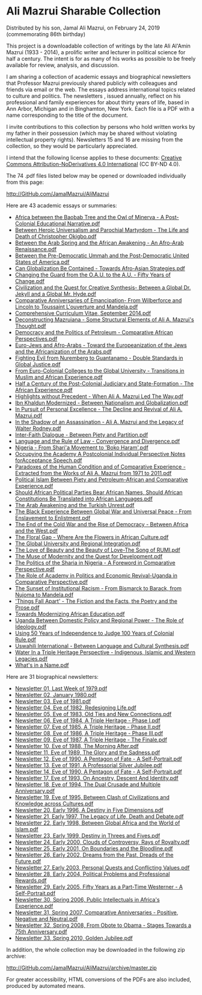 ﻿# Ali Mazrui Sharable Collection

Distributed by his son, Jamal Ali Mazrui, on February 24, 2019 (commemorating 86th birthday)

This project is a downloadable collection of writings by the late Ali Al'Amin Mazrui (1933 - 2014), a prolific writer and lecturer in political science for half a century.  The intent is for as many of his works as possible to be freely available for review, analysis, and discussion.

I am sharing a collection of academic essays and biographical newsletters that Professor Mazrui previously shared publicly with colleagues and friends via email or the web.  The essays address international topics related to culture and politics.  The newsletters , issued annually, reflect on his professional and family experiences for about thirty years of life, based in Ann Arbor, Michigan and in Binghamton, New York.  Each file is a PDF with a name corresponding to the title of the document.

I invite contributions to this collection by persons who hold written works by my father in their possession (which may be shared without violating intellectual property rights).  Newsletters 15 and 16 are missing from the collection, so they would be particularly appreciated.

I intend that the following license applies to these documents:  [Creative Commons Attribution-NoDerivatives 4.0 International](http://creativecommons.org/licenses/by-nd/4.0/) (CC BY-ND 4.0).

The 74 .pdf files listed below may be opened or downloaded individually from this page:

<http://GitHub.com/JamalMazrui/AliMazrui>

Here are 43 academic essays or summaries:

- [Africa between the Baobab Tree and the Owl of Minerva - A Post-Colonial Educational Narrative.pdf](https://GitHub.com/JamalMazrui/AliMazrui/raw/master/Africa%20between%20the%20Baobab%20Tree%20and%20the%20Owl%20of%20Minerva%20-%20A%20Post-Colonial%20Educational%20Narrative.pdf)
- [Between Heroic Universalism and Parochial Martyrdom - The Life and Death of Christopher Okigbo.pdf](https://GitHub.com/JamalMazrui/AliMazrui/raw/master/Between%20Heroic%20Universalism%20and%20Parochial%20Martyrdom%20-%20The%20Life%20and%20Death%20of%20Christopher%20Okigbo.pdf)
- [Between the Arab Spring and the African Awakening - An Afro-Arab Renaissance.pdf](https://GitHub.com/JamalMazrui/AliMazrui/raw/master/Between%20the%20Arab%20Spring%20and%20the%20African%20Awakening%20-%20An%20Afro-Arab%20Renaissance.pdf)
- [Between the Pre-Democratic Ummah and the Post-Democratic United States of America.pdf](https://GitHub.com/JamalMazrui/AliMazrui/raw/master/Between%20the%20Pre-Democratic%20Ummah%20and%20the%20Post-Democratic%20United%20States%20of%20America.pdf)
- [Can Globalization Be Contained - Towards Afro-Asian Strategies.pdf](https://GitHub.com/JamalMazrui/AliMazrui/raw/master/Can%20Globalization%20Be%20Contained%20-%20Towards%20Afro-Asian%20Strategies.pdf)
- [Changing the Guard from the O.A.U. to the A.U. - Fifty Years of Change.pdf](https://GitHub.com/JamalMazrui/AliMazrui/raw/master/Changing%20the%20Guard%20from%20the%20O.A.U.%20to%20the%20A.U.%20-%20Fifty%20Years%20of%20Change.pdf)
- [Civilization and the Quest for Creative Synthesis- Between a Global Dr. Jekyll and a Global Mr. Hyde.pdf](https://GitHub.com/JamalMazrui/AliMazrui/raw/master/Civilization%20and%20the%20Quest%20for%20Creative%20Synthesis-%20Between%20a%20Global%20Dr.%20Jekyll%20and%20a%20Global%20Mr.%20Hyde.pdf)
- [Comparative Anniversaries of Emancipation- From Wilberforce and Lincoln to Toussaint L'ouverture and Mandela.pdf](https://GitHub.com/JamalMazrui/AliMazrui/raw/master/Comparative%20Anniversaries%20of%20Emancipation-%20From%20Wilberforce%20and%20Lincoln%20to%20Toussaint%20L'ouverture%20and%20Mandela.pdf)
- [Comprehensive Curriculum Vitae, September 2014.pdf](https://GitHub.com/JamalMazrui/AliMazrui/raw/master/Comprehensive%20Curriculum%20Vitae,%20September%202014.pdf)
- [Deconstructing Mazruiana - Some Structural Elements of Ali A. Mazrui's Thought.pdf](https://GitHub.com/JamalMazrui/AliMazrui/raw/master/Deconstructing%20Mazruiana%20-%20Some%20Structural%20Elements%20of%20Ali%20A.%20Mazrui's%20Thought.pdf)
- [Democracy and the Politics of Petroleum - Comparative African Perspectives.pdf](https://GitHub.com/JamalMazrui/AliMazrui/raw/master/Democracy%20and%20the%20Politics%20of%20Petroleum%20-%20Comparative%20African%20Perspectives.pdf)
- [Euro-Jews and Afro-Arabs - Toward the Europeanization of the Jews and the Africanization of the Arabs.pdf](https://GitHub.com/JamalMazrui/AliMazrui/raw/master/Euro-Jews%20and%20Afro-Arabs%20-%20Toward%20the%20Europeanization%20of%20the%20Jews%20and%20the%20Africanization%20of%20the%20Arabs.pdf)
- [Fighting Evil from Nuremberg to Guantanamo - Double Standards in Global Justice.pdf](https://GitHub.com/JamalMazrui/AliMazrui/raw/master/Fighting%20Evil%20from%20Nuremberg%20to%20Guantanamo%20-%20Double%20Standards%20in%20Global%20Justice.pdf)
- [From Euro-Colonial Colleges to the Global University - Transitions in Muslim and African Experience.pdf](https://GitHub.com/JamalMazrui/AliMazrui/raw/master/From%20Euro-Colonial%20Colleges%20to%20the%20Global%20University%20-%20Transitions%20in%20Muslim%20and%20African%20Experience.pdf)
- [Half a Century of the Post-Colonial Judiciary and State-Formation - The African Experience.pdf](https://GitHub.com/JamalMazrui/AliMazrui/raw/master/Half%20a%20Century%20of%20the%20Post-Colonial%20Judiciary%20and%20State-Formation%20-%20The%20African%20Experience.pdf)
- [Highlights without Precedent - When Ali A. Mazrui Led The Way.pdf](https://GitHub.com/JamalMazrui/AliMazrui/raw/master/Highlights%20without%20Precedent%20-%20When%20Ali%20A.%20Mazrui%20Led%20The%20Way.pdf)
- [Ibn Khaldun Modernized - Between Nationalism and Globalization.pdf](https://GitHub.com/JamalMazrui/AliMazrui/raw/master/Ibn%20Khaldun%20Modernized%20-%20Between%20Nationalism%20and%20Globalization.pdf)
- [In Pursuit of Personal Excellence - The Decline and Revival of Ali A. Mazrui.pdf](https://GitHub.com/JamalMazrui/AliMazrui/raw/master/In%20Pursuit%20of%20Personal%20Excellence%20-%20The%20Decline%20and%20Revival%20of%20Ali%20A.%20Mazrui.pdf)
- [In the Shadow of an Assassination - Ali A. Mazrui and the Legacy of Walter Rodney.pdf](https://GitHub.com/JamalMazrui/AliMazrui/raw/master/In%20the%20Shadow%20of%20an%20Assassination%20-%20Ali%20A.%20Mazrui%20and%20the%20Legacy%20of%20Walter%20Rodney.pdf)
- [Inter-Faith Dialogue - Between Piety and Partition.pdf](https://GitHub.com/JamalMazrui/AliMazrui/raw/master/Inter-Faith%20Dialogue%20-%20Between%20Piety%20and%20Partition.pdf)
- [Language and the Rule of Law - Convergence and Divergence.pdf](https://GitHub.com/JamalMazrui/AliMazrui/raw/master/Language%20and%20the%20Rule%20of%20Law%20-%20Convergence%20and%20Divergence.pdf)
- [Nigeria - From Shari'a Movement to 'Boko Haram'.pdf](https://GitHub.com/JamalMazrui/AliMazrui/raw/master/Nigeria%20-%20From%20Shari'a%20Movement%20to%20'Boko%20Haram'.pdf)
- [Occupying the Academy A Postcolonial Individual Perspective Notes forAcceptance Speech.pdf](https://GitHub.com/JamalMazrui/AliMazrui/raw/master/Occupying%20the%20Academy%20A%20Postcolonial%20Individual%20Perspective%20Notes%20forAcceptance%20Speech.pdf)
- [Paradoxes of the Human Condition and of Comparative Experience - Extracted from the Works of Ali A. Mazrui from 1971 to 2011.pdf](https://GitHub.com/JamalMazrui/AliMazrui/raw/master/Paradoxes%20of%20the%20Human%20Condition%20and%20of%20Comparative%20Experience%20-%20Extracted%20from%20the%20Works%20of%20Ali%20A.%20Mazrui%20from%201971%20to%202011.pdf)
- [Political Islam Between Piety and Petroleum-African and Comparative Experience.pdf](https://GitHub.com/JamalMazrui/AliMazrui/raw/master/Political%20Islam%20Between%20Piety%20and%20Petroleum-African%20and%20Comparative%20Experience.pdf)
- [Should African Political Parties Bear African Names, Should African Constitutions Be Translated into African Languages.pdf](https://GitHub.com/JamalMazrui/AliMazrui/raw/master/Should%20African%20Political%20Parties%20Bear%20African%20Names,%20Should%20African%20Constitutions%20Be%20Translated%20into%20African%20Languages.pdf)
- [The Arab Awakening and the Turkish Unrest.pdf](https://GitHub.com/JamalMazrui/AliMazrui/raw/master/The%20Arab%20Awakening%20and%20the%20Turkish%20Unrest.pdf)
- [The Black Experience Between Global War and Universal Peace - From Enslavement to Enlistment.pdf](https://GitHub.com/JamalMazrui/AliMazrui/raw/master/The%20Black%20Experience%20Between%20Global%20War%20and%20Universal%20Peace%20-%20From%20Enslavement%20to%20Enlistment.pdf)
- [The End of the Cold War and the Rise of Democracy - Between Africa and the West.pdf](https://GitHub.com/JamalMazrui/AliMazrui/raw/master/The%20End%20of%20the%20Cold%20War%20and%20the%20Rise%20of%20Democracy%20-%20Between%20Africa%20and%20the%20West.pdf)
- [The Floral Gap - Where Are the Flowers in African Culture.pdf](https://GitHub.com/JamalMazrui/AliMazrui/raw/master/The%20Floral%20Gap%20-%20Where%20Are%20the%20Flowers%20in%20African%20Culture.pdf)
- [The Global University and Regional Integration.pdf](https://GitHub.com/JamalMazrui/AliMazrui/raw/master/The%20Global%20University%20and%20Regional%20Integration.pdf)
- [The Love of Beauty and the Beauty of Love-The Song of RUMI.pdf](https://GitHub.com/JamalMazrui/AliMazrui/raw/master/The%20Love%20of%20Beauty%20and%20the%20Beauty%20of%20Love-The%20Song%20of%20RUMI.pdf)
- [The Muse of Modernity and the Quest for Development.pdf](https://GitHub.com/JamalMazrui/AliMazrui/raw/master/The%20Muse%20of%20Modernity%20and%20the%20Quest%20for%20Development.pdf)
- [The Politics of the Sharia in Nigeria - A Foreword in Comparative Perspective.pdf](https://GitHub.com/JamalMazrui/AliMazrui/raw/master/The%20Politics%20of%20the%20Sharia%20in%20Nigeria%20-%20A%20Foreword%20in%20Comparative%20Perspective.pdf)
- [The Role of Academy in Politics and Economic Revival-Uganda in Comparative Perspective.pdf](https://GitHub.com/JamalMazrui/AliMazrui/raw/master/The%20Role%20of%20Academy%20in%20Politics%20and%20Economic%20Revival-Uganda%20in%20Comparative%20Perspective.pdf)
- [The Sunset of Institutional Racism - From Bismarck to Barack, from Nujoma to Mandela.pdf](https://GitHub.com/JamalMazrui/AliMazrui/raw/master/The%20Sunset%20of%20Institutional%20Racism%20-%20From%20Bismarck%20to%20Barack,%20from%20Nujoma%20to%20Mandela.pdf)
- ['Things Fall Apart' - The Fiction and the Facts, the Poetry and the Prose.pdf](https://GitHub.com/JamalMazrui/AliMazrui/raw/master/'Things%20Fall%20Apart'%20-%20The%20Fiction%20and%20the%20Facts,%20the%20Poetry%20and%20the%20Prose.pdf)
- [Towards Modernizing African Education.pdf](https://GitHub.com/JamalMazrui/AliMazrui/raw/master/Towards%20Modernizing%20African%20Education.pdf)
- [Uganda Between Domestic Policy and Regional Power - The Role of Ideology.pdf](https://GitHub.com/JamalMazrui/AliMazrui/raw/master/Uganda%20Between%20Domestic%20Policy%20and%20Regional%20Power%20-%20The%20Role%20of%20Ideology.pdf)
- [Using 50 Years of Independence to Judge 100 Years of Colonial Rule.pdf](https://GitHub.com/JamalMazrui/AliMazrui/raw/master/Using%2050%20Years%20of%20Independence%20to%20Judge%20100%20Years%20of%20Colonial%20Rule.pdf)
- [Uswahili International - Between Language and Cultural Synthesis.pdf](https://GitHub.com/JamalMazrui/AliMazrui/raw/master/Uswahili%20International%20-%20Between%20Language%20and%20Cultural%20Synthesis.pdf)
- [Water In a Triple Heritage Perspective - Indigenous, Islamic and Western Legacies.pdf](https://GitHub.com/JamalMazrui/AliMazrui/raw/master/Water%20In%20a%20Triple%20Heritage%20Perspective%20-%20Indigenous,%20Islamic%20and%20Western%20Legacies.pdf)
- [What's in a Name.pdf](https://GitHub.com/JamalMazrui/AliMazrui/raw/master/What's%20in%20a%20Name.pdf)

Here are 31 biographical newsletters:

- [Newsletter 01, Last Week of 1979.pdf](https://GitHub.com/JamalMazrui/AliMazrui/raw/master/Newsletter%2001,%20Last%20Week%20of%201979.pdf)
- [Newsletter 02, January 1980.pdf](https://GitHub.com/JamalMazrui/AliMazrui/raw/master/Newsletter%2002,%20January%201980.pdf)
- [Newsletter 03, Eve of 1981.pdf](https://GitHub.com/JamalMazrui/AliMazrui/raw/master/Newsletter%2003,%20Eve%20of%201981.pdf)
- [Newsletter 04, Eve of 1982, Redesigning Life.pdf](https://GitHub.com/JamalMazrui/AliMazrui/raw/master/Newsletter%2004,%20Eve%20of%201982,%20Redesigning%20Life.pdf)
- [Newsletter 05, Eve of 1983, Old Ties and New Connections.pdf](https://GitHub.com/JamalMazrui/AliMazrui/raw/master/Newsletter%2005,%20Eve%20of%201983,%20Old%20Ties%20and%20New%20Connections.pdf)
- [Newsletter 06, Eve of 1984, A Triple Heritage - Phase I.pdf](https://GitHub.com/JamalMazrui/AliMazrui/raw/master/Newsletter%2006,%20Eve%20of%201984,%20A%20Triple%20Heritage%20-%20Phase%20I.pdf)
- [Newsletter 07, Eve of 1985, A Triple Heritage - Phase II.pdf](https://GitHub.com/JamalMazrui/AliMazrui/raw/master/Newsletter%2007,%20Eve%20of%201985,%20A%20Triple%20Heritage%20-%20Phase%20II.pdf)
- [Newsletter 08, Eve of 1986, A Triple Heritage - Phase III.pdf](https://GitHub.com/JamalMazrui/AliMazrui/raw/master/Newsletter%2008,%20Eve%20of%201986,%20A%20Triple%20Heritage%20-%20Phase%20III.pdf)
- [Newsletter 09, Eve of 1987, A Triple Heritage - The Finale.pdf](https://GitHub.com/JamalMazrui/AliMazrui/raw/master/Newsletter%2009,%20Eve%20of%201987,%20A%20Triple%20Heritage%20-%20The%20Finale.pdf)
- [Newsletter 10, Eve of 1988, The Morning After.pdf](https://GitHub.com/JamalMazrui/AliMazrui/raw/master/Newsletter%2010,%20Eve%20of%201988,%20The%20Morning%20After.pdf)
- [Newsletter 11, Eve of 1989, The Glory and the Sadness.pdf](https://GitHub.com/JamalMazrui/AliMazrui/raw/master/Newsletter%2011,%20Eve%20of%201989,%20The%20Glory%20and%20the%20Sadness.pdf)
- [Newsletter 12, Eve of 1990, A Pentagon of Fate - A Self-Portrait.pdf](https://GitHub.com/JamalMazrui/AliMazrui/raw/master/Newsletter%2012,%20Eve%20of%201990,%20A%20Pentagon%20of%20Fate%20-%20A%20Self-Portrait.pdf)
- [Newsletter 13, Eve of 1991, A Professorial Silver Jubilee.pdf](https://GitHub.com/JamalMazrui/AliMazrui/raw/master/Newsletter%2013,%20Eve%20of%201991,%20A%20Professorial%20Silver%20Jubilee.pdf)
- [Newsletter 14, Eve of 1990, A Pentagon of Fate - A Self-Portrait.pdf](https://GitHub.com/JamalMazrui/AliMazrui/raw/master/Newsletter%2014,%20Eve%20of%201990,%20A%20Pentagon%20of%20Fate%20-%20A%20Self-Portrait.pdf)
- [Newsletter 17, Eve of 1993, On Ancestry, Descent And Identity.pdf](https://GitHub.com/JamalMazrui/AliMazrui/raw/master/Newsletter%2017,%20Eve%20of%201993,%20On%20Ancestry,%20Descent%20And%20Identity.pdf)
- [Newsletter 18, Eve of 1994, The Dual Crusade and Multiple Anniversary.pdf](https://GitHub.com/JamalMazrui/AliMazrui/raw/master/Newsletter%2018,%20Eve%20of%201994,%20The%20Dual%20Crusade%20and%20Multiple%20Anniversary.pdf)
- [Newsletter 19, Eve of 1995, Between Clash of Civilizations and Knowledge across Cultures.pdf](https://GitHub.com/JamalMazrui/AliMazrui/raw/master/Newsletter%2019,%20Eve%20of%201995,%20Between%20Clash%20of%20Civilizations%20and%20Knowledge%20across%20Cultures.pdf)
- [Newsletter 20, Early 1996, A Destiny in Five Dimensions.pdf](https://GitHub.com/JamalMazrui/AliMazrui/raw/master/Newsletter%2020,%20Early%201996,%20A%20Destiny%20in%20Five%20Dimensions.pdf)
- [Newsletter 21, Early 1997, The Legacy of Life, Death and Debate.pdf](https://GitHub.com/JamalMazrui/AliMazrui/raw/master/Newsletter%2021,%20Early%201997,%20The%20Legacy%20of%20Life,%20Death%20and%20Debate.pdf)
- [Newsletter 22, Early 1998, Between Global Africa and the World of Islam.pdf](https://GitHub.com/JamalMazrui/AliMazrui/raw/master/Newsletter%2022,%20Early%201998,%20Between%20Global%20Africa%20and%20the%20World%20of%20Islam.pdf)
- [Newsletter 23, Early 1999, Destiny in Threes and Fives.pdf](https://GitHub.com/JamalMazrui/AliMazrui/raw/master/Newsletter%2023,%20Early%201999,%20Destiny%20in%20Threes%20and%20Fives.pdf)
- [Newsletter 24, Early 2000, Clouds of Controversy, Rays of Royalty.pdf](https://GitHub.com/JamalMazrui/AliMazrui/raw/master/Newsletter%2024,%20Early%202000,%20Clouds%20of%20Controversy,%20Rays%20of%20Royalty.pdf)
- [Newsletter 25, Early 2001, On Boundaries and the Bloodline.pdf](https://GitHub.com/JamalMazrui/AliMazrui/raw/master/Newsletter%2025,%20Early%202001,%20On%20Boundaries%20and%20the%20Bloodline.pdf)
- [Newsletter 26, Early 2002, Dreams from the Past, Dreads of the Future.pdf](https://GitHub.com/JamalMazrui/AliMazrui/raw/master/Newsletter%2026,%20Early%202002,%20Dreams%20from%20the%20Past,%20Dreads%20of%20the%20Future.pdf)
- [Newsletter 27, Early 2003, Personal Quests and Conflicting Values.pdf](https://GitHub.com/JamalMazrui/AliMazrui/raw/master/Newsletter%2027,%20Early%202003,%20Personal%20Quests%20and%20Conflicting%20Values.pdf)
- [Newsletter 28, Early 2004, Political Problems and Professional Rewards.pdf](https://GitHub.com/JamalMazrui/AliMazrui/raw/master/Newsletter%2028,%20Early%202004,%20Political%20Problems%20and%20Professional%20Rewards.pdf)
- [Newsletter 29, Early 2005, Fifty Years as a Part-Time Westerner - A Self-Portrait.pdf](https://GitHub.com/JamalMazrui/AliMazrui/raw/master/Newsletter%2029,%20Early%202005,%20Fifty%20Years%20as%20a%20Part-Time%20Westerner%20-%20A%20Self-Portrait.pdf)
- [Newsletter 30, Spring 2006, Public Intellectuals in Africa's Experience.pdf](https://GitHub.com/JamalMazrui/AliMazrui/raw/master/Newsletter%2030,%20Spring%202006,%20Public%20Intellectuals%20in%20Africa's%20Experience.pdf)
- [Newsletter 31, Spring 2007, Comparative Anniversaries - Positive, Negative and Neutral.pdf](https://GitHub.com/JamalMazrui/AliMazrui/raw/master/Newsletter%2031,%20Spring%202007,%20Comparative%20Anniversaries%20-%20Positive,%20Negative%20and%20Neutral.pdf)
- [Newsletter 32, Spring 2008, From Obote to Obama - Stages Towards a 75th Anniversary.pdf](https://GitHub.com/JamalMazrui/AliMazrui/raw/master/Newsletter%2032,%20Spring%202008,%20From%20Obote%20to%20Obama%20-%20Stages%20Towards%20a%2075th%20Anniversary.pdf)
- [Newsletter 33, Spring 2010, Golden Jubilee.pdf](https://GitHub.com/JamalMazrui/AliMazrui/raw/master/Newsletter%2033,%20Spring%202010,%20Golden%20Jubilee.pdf)



In addition, the whole collection may be downloaded in the following zip archive:

<http://GitHub.com/JamalMazrui/AliMazrui/archive/master.zip>

For greater accessibility, HTML conversions of the PDFs are also included, produced by automated means.
